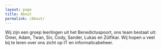 ```yaml
---
layout: page
title: About
permalink: /About/
---
```


Wij zijn een groep leerlingen uit het Benedictuspoort, ons team bestaat uit: Ömer, Adam, Twan, Siv, Cody, Sander, Lukas en Zülfikar. Wij hopen u veel bij te leren over ons zicht op IT en informaticabeheer.